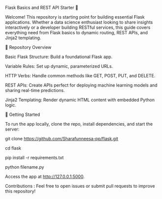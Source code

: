 Flask Basics and REST API Starter 🚀

Welcome! This repository is  starting point for building essential Flask applications. Whether a data science enthusiast looking to share insights interactively or a developer building RESTful services, this guide covers everything need from Flask basics to dynamic routing, REST APIs, and Jinja2 templating.

📂 Repository Overview

Basic Flask Structure: Build a foundational Flask app.

Variable Rules: Set up dynamic, parameterized URLs.

HTTP Verbs: Handle common methods like GET, POST, PUT, and DELETE.

REST APIs: Create APIs perfect for deploying machine learning models and sharing real-time predictions.

Jinja2 Templating: Render dynamic HTML content with embedded Python logic.

🚀 Getting Started

To run the app locally, clone the repo, install dependencies, and start the server:

git clone https://github.com/Sharafunneesa-pp/flask.git

cd flask

pip install -r requirements.txt

python filename.py

Access the app at http://127.0.0.1:5000.


Contributions :
Feel free to open issues or submit pull requests to improve this repository!
